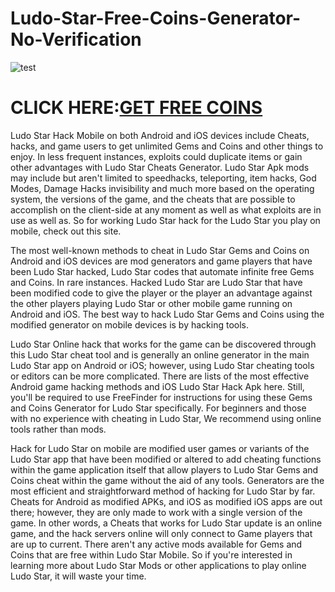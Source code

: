 # Ludo-Star-Free-Coins-Generator-No-Verification

![test](https://encrypted-tbn0.gstatic.com/images?q=tbn:ANd9GcSGNZN80YXMexjdO7wr-Z5KFSR3nojhs26kP0Jt4E7jQtNPx9Nm3fp2RUIjjk3wGNW6lFI&usqp=CAU)

# CLICK HERE:[GET FREE COINS](https://chatgamings.com/ludostar/)

Ludo Star Hack Mobile on both Android and iOS devices include Cheats, hacks, and game users to get unlimited Gems and Coins and other things to enjoy. In less frequent instances, exploits could duplicate items or gain other advantages with Ludo Star Cheats Generator. Ludo Star Apk mods may include but aren't limited to speedhacks, teleporting, item hacks, God Modes, Damage Hacks invisibility and much more based on the operating system, the versions of the game, and the cheats that are possible to accomplish on the client-side at any moment as well as what exploits are in use as well as. So for working Ludo Star hack for the Ludo Star you play on mobile, check out this site.

The most well-known methods to cheat in Ludo Star Gems and Coins on Android and iOS devices are mod generators and game players that have been Ludo Star hacked, Ludo Star codes that automate infinite free Gems and Coins. In rare instances. Hacked Ludo Star are Ludo Star that have been modified code to give the player or the player an advantage against the other players playing Ludo Star or other mobile game running on Android and iOS. The best way to hack Ludo Star Gems and Coins using the modified generator on mobile devices is by hacking tools.

Ludo Star Online hack that works for the game can be discovered through this Ludo Star cheat tool and is generally an online generator in the main Ludo Star app on Android or iOS; however, using Ludo Star cheating tools or editors can be more complicated. There are lists of the most effective Android game hacking methods and iOS Ludo Star Hack Apk here. Still, you'll be required to use FreeFinder for instructions for using these Gems and Coins Generator for Ludo Star specifically. For beginners and those with no experience with cheating in Ludo Star, We recommend using online tools rather than mods.

Hack for Ludo Star on mobile are modified user games or variants of the Ludo Star app that have been modified or altered to add cheating functions within the game application itself that allow players to Ludo Star Gems and Coins cheat within the game without the aid of any tools. Generators are the most efficient and straightforward method of hacking for Ludo Star by far. Cheats for Android as modified APKs, and iOS as modified iOS apps are out there; however, they are only made to work with a single version of the game. In other words, a Cheats that works for Ludo Star update is an online game, and the hack servers online will only connect to Game players that are up to current. There aren't any active mods available for Gems and Coins that are free within Ludo Star Mobile. So if you're interested in learning more about Ludo Star Mods or other applications to play online Ludo Star, it will waste your time.


